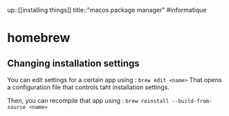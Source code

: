 up::[[installing things]]
title::"macos package manager"
#informatique 
# homebrew

## Changing installation settings
You can edit settings for a certain app using : 
`brew edit <name>`
That opens a configuration file that controls taht installation settings.

Then, you can recompile that app using :
`brew reinstall --build-from-source <name>`
